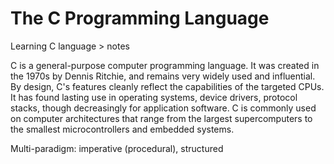 # The C Programming Language

Learning C language > notes

C is a general-purpose computer programming language. It was created in the 1970s by Dennis Ritchie, and remains very widely used and influential. 
By design, C's features cleanly reflect the capabilities of the targeted CPUs. It has found lasting use in operating systems, device drivers, 
protocol stacks, though decreasingly for application software. C is commonly used on computer architectures that range from the largest 
supercomputers to the smallest microcontrollers and embedded systems. 

Multi-paradigm: imperative (procedural), structured
